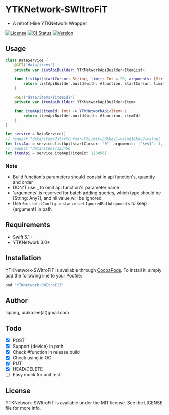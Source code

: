 # YTKNetwork-SWItroFiT
- A retrofit-like YTKNetwork Wrapper

[![License](https://img.shields.io/cocoapods/l/YTKNetwork-SWItroFiT.svg?style=flat)](https://cocoapods.org/pods/YTKNetwork-SWItroFiT)
[![CI Status](https://img.shields.io/travis/urakalee/YTKNetwork-SWItroFiT.svg?style=flat)](https://travis-ci.org/urakalee/YTKNetwork-SWItroFiT)
[![Version](https://img.shields.io/cocoapods/v/YTKNetwork-SWItroFiT.svg?style=flat)](https://cocoapods.org/pods/YTKNetwork-SWItroFiT)

## Usage
```swift
class DataService {
    @GET("data/items")
    private var listApiBuilder: YTKNetworkApiBuilder<ItemList>

    func listApi(startCursor: String, limit: Int = 20, arguments: [String: Any?]) -> YTKNetworkApi<ItemList> {
        return listApiBuilder.build(with: #function, startCursor, limit, arguments)
    }

    @GET("data/items/{itemId}")
    private var itemApiBuilder: YTKNetworkApiBuilder<Item>

    func itemApi(itemId: Int) -> YTKNetworkApi<Item> {
        return itemApiBuilder.build(with: #function, itemId)
    }
}

let service = DataService()
// request "data/items?startCursor=0&limit=20&key1=value1&key2=value2
let listApi = service.listApi(startCursor: "0", arguments: ["key1": 1, "key2": "value2", "key3": nil])
// request "data/items/123456
let itemApi = service.itemApi(itemId: 123456)

```
### Note
- Build function's parameters should consist in api function's, quantity and order
- DON'T use _ to omit api function's parameter name
- 'arguments' is reserved for batch adding queries, which type should be [String: Any?], and nil value will be ignored
- Use `SwitrofitConfig.instance.setIgnoredPathArguments` to keep {argument} in path

## Requirements
- Swift 5.1+
- YTKNetwork 3.0+

## Installation

YTKNetwork-SWItroFiT is available through [CocoaPods](https://cocoapods.org). To install
it, simply add the following line to your Podfile:

```ruby
pod 'YTKNetwork-SWItroFiT'
```

## Author

liqiang, uraka.lee(at)gmail.com

## Todo
- [x] POST
- [x] Support {device} in path
- [x] Check #function in release build
- [x] Check using in OC
- [x] PUT
- [x] HEAD/DELETE
- [ ] Easy mock for unit test

## License

YTKNetwork-SWItroFiT is available under the MIT license. See the LICENSE file for more info.
